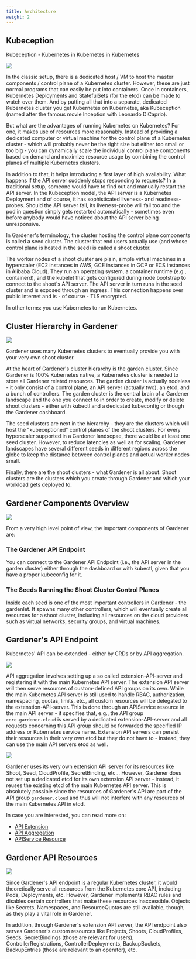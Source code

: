 ```yaml
---
title: Architecture
weight: 2
---
```


## Kubeception

Kubeception - Kubernetes in Kubernetes in Kubernetes

![](./images/kubeception.png)

In the classic setup, there is a dedicated host / VM to host the master components / control plane of a Kubernetes cluster. However, these are just normal programs that can easily be put into containers. Once in containers, Kubernetes Deployments and StatefulSets (for the etcd) can be made to watch over them. And by putting all that into a separate, dedicated Kubernetes cluster you get Kubernetes on Kubernetes, aka Kubeception (named after the famous movie Inception with Leonardo DiCaprio).

But what are the advantages of running Kubernetes on Kubernetes? For one, it makes use of resources more reasonably. Instead of providing a dedicated computer or virtual machine for the control plane of a Kubernetes cluster - which will probably never be the right size but either too small or too big - you can dynamically scale the individual control plane components based on demand and maximize resource usage by combining the control planes of multiple Kubernetes clusters.

In addition to that, it helps introducing a first layer of high availability. What happens if the API server suddenly stops responding to requests? In a traditional setup, someone would have to find out and manually restart the API server. In the Kubeception model, the API server is a Kubernetes Deployment and of course, it has sophisticated liveness- and readiness-probes. Should the API server fail, its liveness-probe will fail too and the pod in question simply gets restarted automatically - sometimes even before anybody would have noticed about the API server being unresponsive.

In Gardener's terminology, the cluster hosting the control plane components is called a seed cluster. The cluster that end users actually use (and whose control plane is hosted in the seed) is called a shoot cluster.

The worker nodes of a shoot cluster are plain, simple virtual machines in a hyperscaler (EC2 instances in AWS, GCE instances in GCP or ECS instances in Alibaba Cloud). They run an operating system, a container runtime (e.g., containerd), and the kubelet that gets configured during node bootstrap to connect to the shoot's API server. The API server in turn runs in the seed cluster and is exposed through an ingress. This connection happens over public internet and is - of course - TLS encrypted.

In other terms: you use Kubernetes to run Kubernetes.

## Cluster Hierarchy in Gardener

![](./images/cluster-hierarchy.png)

Gardener uses many Kubernetes clusters to eventually provide you with your very own shoot cluster.

At the heart of Gardener's cluster hierarchy is the garden cluster. Since Gardener is 100% Kubernetes native, a Kubernetes cluster is needed to store all Gardener related resources. The garden cluster is actually nodeless - it only consist of a control plane, an API server (actually two), an etcd, and a bunch of controllers. The garden cluster is the central brain of a Gardener landscape and the one you connect to in order to create, modify or delete shoot clusters - either with kubectl and a dedicated kubeconfig or though the Gardener dashboard.

The seed clusters are next in the hierarchy - they are the clusters which will host the "kubeceptioned" control planes of the shoot clusters. For every hyperscaler supported in a Gardener landscpae, there would be at least one seed cluster. However, to reduce latencies as well as for scaling, Gardener landscapes have several different seeds in different regions across the globe to keep the distance between control planes and actual worker nodes small.

Finally, there are the shoot clusters - what Gardener is all about. Shoot clusters are the clusters which you create through Gardener and which your workload gets deployed to.

## Gardener Components Overview

![](./images/components.png)

From a very high level point of view, the important components of Gardener are:

### The Gardener API Endpoint

You can connect to the Gardener API Endpoint (i.e., the API server in the garden cluster) either through the dashboard or with kubectl, given that you have a proper kubeconfig for it.

### The Seeds Running the Shoot Cluster Control Planes

Inside each seed is one of the most important controllers in Gardener - the gardenlet. It spawns many other controllers, which will eventually create all resources for a shoot cluster, including all resources on the cloud providers such as virtual networks, security groups, and virtual machines.

## Gardener's API Endpoint

Kubernetes' API can be extended - either by CRDs or by API aggregation.

![](./images/api-endpoint-1.png)

API aggregation involves setting up a so called extension-API-server and registering it with the main Kubernetes API server. The extension API server will then serve resources of custom-defined API groups on its own. While the main Kubernetes API server is still used to handle RBAC, authorization, namespacing, quotas, limits, etc., all custom resources will be delegated to the extenstion-API-server. This is done through an APIService resource in the main API server - it specifies that, e.g., the API group `core.gardener.cloud` is served by a dedicated extension-API-server and all requests concerning this API group should be forwarded the specified IP address or Kubernetes service name. Extension API servers can persist their resources in their very own etcd but they do not have to - instead, they can use the main API servers etcd as well.

![](./images/api-endpoint-2.png)

Gardener uses its very own extension API server for its resources like Shoot, Seed, CloudProfile, SecretBinding, etc... However, Gardener does not set up a dedicated etcd for its own extension API server - instead, it reuses the existing etcd of the main Kubernetes API server. This is absolutely possible since the resources of Gardener's API are part of the API group `gardener.cloud` and thus will not interfere with any resources of the main Kubernetes API in etcd.

In case you are interested, you can read more on:
- [API Extension](https://kubernetes.io/docs/tasks/extend-kubernetes/setup-extension-api-server/)
- [API Aggregation ](https://kubernetes.io/docs/concepts/extend-kubernetes/api-extension/apiserver-aggregation)
- [APIService Resource](https://kubernetes.io/docs/tasks/extend-kubernetes/configure-aggregation-layer/#register-apiservice-objects)

## Gardener API Resources

![](./images/api-resources.png)


Since Gardener's API endpoint is a regular Kubernetes cluster, it would theoretically serve all resources from the Kubernetes core API, including Pods, Deployments, etc. However, Gardener implements RBAC rules and disables certain controllers that make these resources inaccessible. Objects like Secrets, Namespaces, and ResourceQuotas are still available, though, as they play a vital role in Gardener.

In addition, through Gardener's extension API server, the API endpoint also serves Gardener's custom resources like Projects, Shoots, CloudProfiles, Seeds, SecretBindings (those are relevant for users), ControllerRegistrations, ControllerDeployments, BackupBuckets, BackupEntries (those are relevant to an operator), etc.